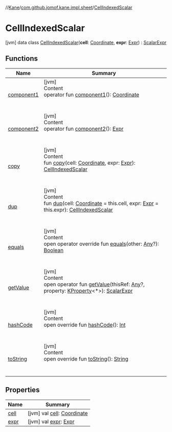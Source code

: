//[Kane](../../index.md)/[com.github.jomof.kane.impl.sheet](../index.md)/[CellIndexedScalar](index.md)



# CellIndexedScalar  
 [jvm] data class [CellIndexedScalar](index.md)(**cell**: [Coordinate](../../com.github.jomof.kane.impl/-coordinate/index.md), **expr**: [Expr](../../com.github.jomof.kane/-expr/index.md)) : [ScalarExpr](../../com.github.jomof.kane/-scalar-expr/index.md)   


## Functions  
  
|  Name|  Summary| 
|---|---|
| <a name="com.github.jomof.kane.impl.sheet/CellIndexedScalar/component1/#/PointingToDeclaration/"></a>[component1](component1.md)| <a name="com.github.jomof.kane.impl.sheet/CellIndexedScalar/component1/#/PointingToDeclaration/"></a>[jvm]  <br>Content  <br>operator fun [component1](component1.md)(): [Coordinate](../../com.github.jomof.kane.impl/-coordinate/index.md)  <br><br><br>
| <a name="com.github.jomof.kane.impl.sheet/CellIndexedScalar/component2/#/PointingToDeclaration/"></a>[component2](component2.md)| <a name="com.github.jomof.kane.impl.sheet/CellIndexedScalar/component2/#/PointingToDeclaration/"></a>[jvm]  <br>Content  <br>operator fun [component2](component2.md)(): [Expr](../../com.github.jomof.kane/-expr/index.md)  <br><br><br>
| <a name="com.github.jomof.kane.impl.sheet/CellIndexedScalar/copy/#com.github.jomof.kane.impl.Coordinate#com.github.jomof.kane.Expr/PointingToDeclaration/"></a>[copy](copy.md)| <a name="com.github.jomof.kane.impl.sheet/CellIndexedScalar/copy/#com.github.jomof.kane.impl.Coordinate#com.github.jomof.kane.Expr/PointingToDeclaration/"></a>[jvm]  <br>Content  <br>fun [copy](copy.md)(cell: [Coordinate](../../com.github.jomof.kane.impl/-coordinate/index.md), expr: [Expr](../../com.github.jomof.kane/-expr/index.md)): [CellIndexedScalar](index.md)  <br><br><br>
| <a name="com.github.jomof.kane.impl.sheet/CellIndexedScalar/dup/#com.github.jomof.kane.impl.Coordinate#com.github.jomof.kane.Expr/PointingToDeclaration/"></a>[dup](dup.md)| <a name="com.github.jomof.kane.impl.sheet/CellIndexedScalar/dup/#com.github.jomof.kane.impl.Coordinate#com.github.jomof.kane.Expr/PointingToDeclaration/"></a>[jvm]  <br>Content  <br>fun [dup](dup.md)(cell: [Coordinate](../../com.github.jomof.kane.impl/-coordinate/index.md) = this.cell, expr: [Expr](../../com.github.jomof.kane/-expr/index.md) = this.expr): [CellIndexedScalar](index.md)  <br><br><br>
| <a name="kotlin/Any/equals/#kotlin.Any?/PointingToDeclaration/"></a>[equals](../../com.github.jomof.kane.impl.visitor/-difference-visitor/index.md#%5Bkotlin%2FAny%2Fequals%2F%23kotlin.Any%3F%2FPointingToDeclaration%2F%5D%2FFunctions%2F-1908385470)| <a name="kotlin/Any/equals/#kotlin.Any?/PointingToDeclaration/"></a>[jvm]  <br>Content  <br>open operator override fun [equals](../../com.github.jomof.kane.impl.visitor/-difference-visitor/index.md#%5Bkotlin%2FAny%2Fequals%2F%23kotlin.Any%3F%2FPointingToDeclaration%2F%5D%2FFunctions%2F-1908385470)(other: [Any](https://kotlinlang.org/api/latest/jvm/stdlib/kotlin/-any/index.html)?): [Boolean](https://kotlinlang.org/api/latest/jvm/stdlib/kotlin/-boolean/index.html)  <br><br><br>
| <a name="com.github.jomof.kane/ScalarExpr/getValue/#kotlin.Any?#kotlin.reflect.KProperty[*]/PointingToDeclaration/"></a>[getValue](../../com.github.jomof.kane/-scalar-expr/get-value.md)| <a name="com.github.jomof.kane/ScalarExpr/getValue/#kotlin.Any?#kotlin.reflect.KProperty[*]/PointingToDeclaration/"></a>[jvm]  <br>Content  <br>open operator fun [getValue](../../com.github.jomof.kane/-scalar-expr/get-value.md)(thisRef: [Any](https://kotlinlang.org/api/latest/jvm/stdlib/kotlin/-any/index.html)?, property: [KProperty](https://kotlinlang.org/api/latest/jvm/stdlib/kotlin.reflect/-k-property/index.html)<*>): [ScalarExpr](../../com.github.jomof.kane/-scalar-expr/index.md)  <br><br><br>
| <a name="kotlin/Any/hashCode/#/PointingToDeclaration/"></a>[hashCode](../../com.github.jomof.kane.impl.visitor/-difference-visitor/index.md#%5Bkotlin%2FAny%2FhashCode%2F%23%2FPointingToDeclaration%2F%5D%2FFunctions%2F-1908385470)| <a name="kotlin/Any/hashCode/#/PointingToDeclaration/"></a>[jvm]  <br>Content  <br>open override fun [hashCode](../../com.github.jomof.kane.impl.visitor/-difference-visitor/index.md#%5Bkotlin%2FAny%2FhashCode%2F%23%2FPointingToDeclaration%2F%5D%2FFunctions%2F-1908385470)(): [Int](https://kotlinlang.org/api/latest/jvm/stdlib/kotlin/-int/index.html)  <br><br><br>
| <a name="com.github.jomof.kane.impl.sheet/CellIndexedScalar/toString/#/PointingToDeclaration/"></a>[toString](to-string.md)| <a name="com.github.jomof.kane.impl.sheet/CellIndexedScalar/toString/#/PointingToDeclaration/"></a>[jvm]  <br>Content  <br>open override fun [toString](to-string.md)(): [String](https://kotlinlang.org/api/latest/jvm/stdlib/kotlin/-string/index.html)  <br><br><br>


## Properties  
  
|  Name|  Summary| 
|---|---|
| <a name="com.github.jomof.kane.impl.sheet/CellIndexedScalar/cell/#/PointingToDeclaration/"></a>[cell](cell.md)| <a name="com.github.jomof.kane.impl.sheet/CellIndexedScalar/cell/#/PointingToDeclaration/"></a> [jvm] val [cell](cell.md): [Coordinate](../../com.github.jomof.kane.impl/-coordinate/index.md)   <br>
| <a name="com.github.jomof.kane.impl.sheet/CellIndexedScalar/expr/#/PointingToDeclaration/"></a>[expr](expr.md)| <a name="com.github.jomof.kane.impl.sheet/CellIndexedScalar/expr/#/PointingToDeclaration/"></a> [jvm] val [expr](expr.md): [Expr](../../com.github.jomof.kane/-expr/index.md)   <br>

